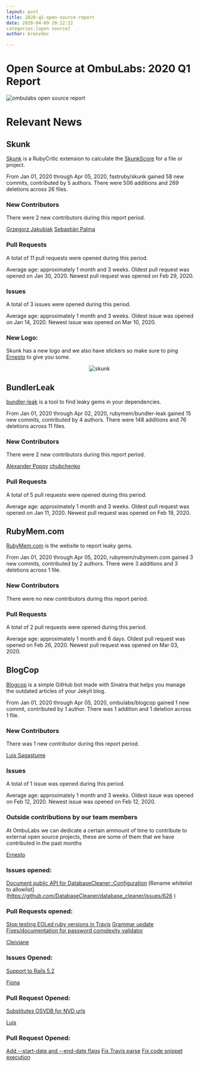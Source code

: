 ```yaml
---
layout: post
title: 2020-q1-open-source-report
date: 2020-04-09 20:12:12
categories:[open source]
author: bronzdoc

---
```


# Open Source at OmbuLabs: 2020 Q1 Report

![ombulabs open source report](https://external-preview.redd.it/zbCp6e3VikD9vsKOtTGVKI90UnWIOZN5NMRNSvgvXxE.jpg?width=960&crop=smart&auto=webp&s=9318c01ae704565ad90f4736aec5af6b671d98fa)

# Relevant News

## Skunk

[Skunk](https://github.com/fastruby/skunk) is a RubyCritic extension to calculate the [SkunkScore](https://www.fastruby.io/blog/code-quality/intruducing-skunk-stink-score-calculator.html) for a file or project.

From Jan 01, 2020 through Apr 05, 2020, fastruby/skunk gained 58 new commits, contributed by 5 authors. There were 506 additions and 269 deletions across 26 files.

### New Contributors
There were 2 new contributors during this report period.

[Grzegorz Jakubiak](https://github.com/grzegorz-jakubiak)
[Sebastián Palma](https://github.com/sebastian-palma)

### Pull Requests
A total of 11 pull requests were opened during this period.

Average age: approximately 1 month and 3 weeks.
Oldest pull request was opened on Jan 30, 2020.
Newest pull request was opened on Feb 29, 2020.

### Issues
A total of 3 issues were opened during this period.

Average age: approximately 1 month and 3 weeks.
Oldest issue was opened on Jan 14, 2020.
Newest issue was opened on Mar 10, 2020.

### New Logo:
Skunk has a new logo and we also have stickers so make sure to ping [Ernesto](https://github.com/etagwerker) to give you some.

<div style="text-align: center; width: 500px;">
  <img src="/blog/assets/images/skunk_logo.png" alt="skunk">
</div>

## BundlerLeak

[bundler-leak](https://github.com/rubymem/bundler-leak) is a tool to find leaky gems in your dependencies.

From Jan 01, 2020 through Apr 02, 2020, rubymem/bundler-leak gained 15 new commits, contributed by 4 authors. There were 148 additions and 76 deletions across 11 files.

### New Contributors
There were 2 new contributors during this report period.

[Alexander Popov](https://github.com/AlexWayfer)
[chubchenko](https://github.com/chubchenko)

### Pull Requests
A total of 5 pull requests were opened during this period.

Average age: approximately 1 month and 3 weeks.
Oldest pull request was opened on Jan 11, 2020.
Newest pull request was opened on Feb 19, 2020.

## RubyMem.com

[RubyMem.com](https://github.com/rubymem/rubymem.com) is the website to report leaky gems.

From Jan 01, 2020 through Apr 05, 2020, rubymem/rubymem.com gained 3 new commits, contributed by 2 authors. There were 3 additions and 3 deletions across 1 file.

### New Contributors
There were no new contributors during this report period.

### Pull Requests
A total of 2 pull requests were opened during this period.

Average age: approximately 1 month and 6 days.
Oldest pull request was opened on Feb 26, 2020.
Newest pull request was opened on Mar 03, 2020.

## BlogCop

[Blogcop](https://github.com/ombulabs/blogcop) is a simple GitHub bot made with Sinatra that helps you manage the outdated articles of your Jekyll blog.

From Jan 01, 2020 through Apr 05, 2020, ombulabs/blogcop gained 1 new commit, contributed by 1 author. There was 1 addition and 1 deletion across 1 file.

### New Contributors
There was 1 new contributor during this report period.

[Luis Sagastume](https://github.com/bronzdoc)

### Issues
A total of 1 issue was opened during this period.

Average age: approximately 1 month and 3 weeks.
Oldest issue was opened on Feb 12, 2020.
Newest issue was opened on Feb 12, 2020.


### Outside contributions by our team members

At OmbuLabs we can dedicate a certain ammount of time to contribute to external open source projects, these are some of them that we have contributed in the past months

[Ernesto](https://github.com/etagwerker)

### Issues opened:
   [Document public API for DatabaseCleaner::Configuration](https://github.com/DatabaseCleaner/database_cleaner/issues/631)
   [Rename whitelist to allowlist] (https://github.com/DatabaseCleaner/database_cleaner/issues/626 )
### Pull Requests opened:
   [Stop testing EOLed ruby versions in Travis](https://github.com/attr-encrypted/attr_encrypted/pull/364)
   [Grammar update](https://github.com/rails/rails/pull/38441)
   [Fixes/documentation for password complexity validator](https://github.com/devise-security/devise-security/pull/179)

[Cleiviane](https://github.com/cleicar)

### Issues Opened:
[Support to Rails 5.2](https://github.com/fac/hestia/issues/15)

[Fiona](https://github.com/FionaDL)

### Pull Request Opened:
[Substitutes OSVDB for NVD urls](https://github.com/devise-security/devise-security/pull/179)

[Luis](https://github.com/bronzdoc)

### Pull Request Opened:
[Add --start-date and --end-date flags](https://github.com/duckinator/inq/pull/286)
[Fix Travis parse](https://github.com/duckinator/inq/pull/290)
[Fix code snippet execution](https://github.com/rubyapi/code-runtime/pull/2)
